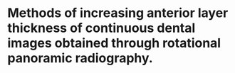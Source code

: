 # Methods of increasing anterior layer thickness of continuous dental images obtained through rotational panoramic radiography.